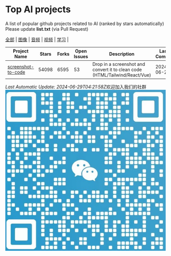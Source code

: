 # Top AI projects
A list of popular github projects related to AI (ranked by stars automatically)
Please update **list.txt** (via Pull Request)

<a href="./README.md">全部</a> |   <a href="./READMEpicture.md">图像</a> |   <a href="./READMEaudio.md">音频</a> | <a href="./READMEvideo.md">视频</a> | <a href="./READMElearn.md">学习</a> | 

| Project Name | Stars | Forks | Open Issues | Description | Last Commit |
| ------------ | ----- | ----- | ----------- | ----------- | ----------- |
| [screenshot-to-code](https://github.com/abi/screenshot-to-code) | 54098 | 6595 | 53 | Drop in a screenshot and convert it to clean code (HTML/Tailwind/React/Vue) | 2024-06-27 |

*Last Automatic Update: 2024-06-29T04:21:58Z*欢迎加入我们的社群 ![](https://raw.githubusercontent.com/mouuii/picture/master/weichat.jpg) 
